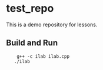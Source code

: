 # test_repo

This is a demo repository for lessons.

## Build and Run

  ```
      g++ -c ilab ilab.cpp
     ./ilab
  ```
